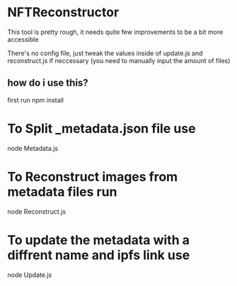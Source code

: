 # NFTReconstructor

This tool is pretty rough, it needs quite few improvements to be a bit more accessible

There's no config file, just tweak the values inside of update.js and reconstruct.js if neccessary (you need to manually input the amount of files)

## how do i use this?
first run 
npm install

# To Split _metadata.json file use
node Metadata.js

# To Reconstruct images from metadata files run
node Reconstruct.js

# To update the metadata with a diffrent name and ipfs link use
node Update.js